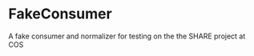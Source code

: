 FakeConsumer
=============

A fake consumer and normalizer for testing on the the SHARE project at COS
